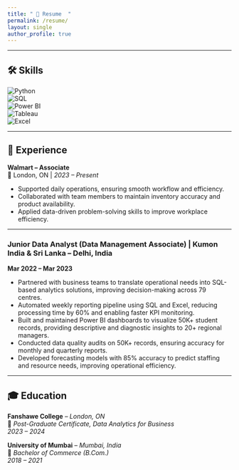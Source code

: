 ```yaml
---
title: " 💼 Resume  "
permalink: /resume/
layout: single
author_profile: true
---
```


---

## 🛠 Skills  

![Python](https://img.shields.io/badge/Python-3776AB?logo=python&logoColor=white)  
![SQL](https://img.shields.io/badge/SQL-4479A1?logo=postgresql&logoColor=white)  
![Power BI](https://img.shields.io/badge/Power%20BI-F2C811?logo=powerbi&logoColor=black)  
![Tableau](https://img.shields.io/badge/Tableau-E97627?logo=tableau&logoColor=white)  
![Excel](https://img.shields.io/badge/Excel-217346?logo=microsoft-excel&logoColor=white)  

---

## 💼 Experience  

**Walmart – Associate**  
📍 London, ON | *2023 – Present*  
- Supported daily operations, ensuring smooth workflow and efficiency.  
- Collaborated with team members to maintain inventory accuracy and product availability.  
- Applied data-driven problem-solving skills to improve workplace efficiency.  

---

### Junior Data Analyst (Data Management Associate) | Kumon India & Sri Lanka – Delhi, India
**Mar 2022 – Mar 2023**  
- Partnered with business teams to translate operational needs into SQL-based analytics solutions, improving decision-making across 79 centres.  
- Automated weekly reporting pipeline using SQL and Excel, reducing processing time by 60% and enabling faster KPI monitoring.  
- Built and maintained Power BI dashboards to visualize 50K+ student records, providing descriptive and diagnostic insights to 20+ regional managers.  
- Conducted data quality audits on 50K+ records, ensuring accuracy for monthly and quarterly reports.  
- Developed forecasting models with 85% accuracy to predict staffing and resource needs, improving operational efficiency.  


---

## 🎓 Education  

**Fanshawe College** – *London, ON*  
📌 *Post-Graduate Certificate, Data Analytics for Business*  
*2023 – 2024*  

**University of Mumbai** – *Mumbai, India*  
📌 *Bachelor of Commerce (B.Com.)*  
*2018 – 2021*  
